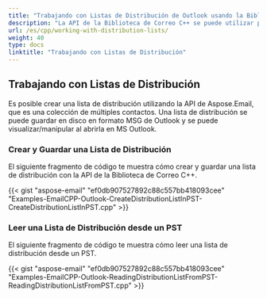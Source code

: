 ```yaml
---
title: "Trabajando con Listas de Distribución de Outlook usando la Biblioteca de Correo C++"
description: "La API de la Biblioteca de Correo C++ se puede utilizar para crear y guardar listas de distribución de Outlook, que son colecciones de múltiples contactos, y leerlas desde un PST."
url: /es/cpp/working-with-distribution-lists/
weight: 40
type: docs
linktitle: "Trabajando con Listas de Distribución"
---
```


## **Trabajando con Listas de Distribución**
Es posible crear una lista de distribución utilizando la API de Aspose.Email, que es una colección de múltiples contactos. Una lista de distribución se puede guardar en disco en formato MSG de Outlook y se puede visualizar/manipular al abrirla en MS Outlook.

### **Crear y Guardar una Lista de Distribución**
El siguiente fragmento de código te muestra cómo crear y guardar una lista de distribución con la API de la Biblioteca de Correo C++.

{{< gist "aspose-email" "ef0db907527892c88c557bb418093cee" "Examples-EmailCPP-Outlook-CreateDistributionListInPST-CreateDistributionListInPST.cpp" >}}

### **Leer una Lista de Distribución desde un PST**
El siguiente fragmento de código te muestra cómo leer una lista de distribución desde un PST.

{{< gist "aspose-email" "ef0db907527892c88c557bb418093cee" "Examples-EmailCPP-Outlook-ReadingDistributionListFromPST-ReadingDistributionListFromPST.cpp" >}}